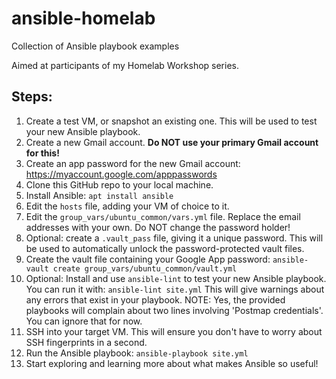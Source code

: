 # ansible-homelab
Collection of Ansible playbook examples

Aimed at participants of my Homelab Workshop series.

## Steps:
1. Create a test VM, or snapshot an existing one.  This will be used to test your new Ansible playbook.
2. Create a new Gmail account.  **Do NOT use your primary Gmail account for this!**
3. Create an app password for the new Gmail account: https://myaccount.google.com/apppasswords
4. Clone this GitHub repo to your local machine.
5. Install Ansible: `apt install ansible`
6. Edit the `hosts` file, adding your VM of choice to it.
7. Edit the `group_vars/ubuntu_common/vars.yml` file.  Replace the email addresses with your own.  Do NOT change the password holder!
8. Optional: create a `.vault_pass` file, giving it a unique password.  This will be used to automatically unlock the password-protected vault files.
9. Create the vault file containing your Google App password: `ansible-vault create group_vars/ubuntu_common/vault.yml`
10. Optional: Install and use `ansible-lint` to test your new Ansible playbook.  You can run it with: `ansible-lint site.yml`  This will give warnings about any errors that exist in your playbook.  NOTE: Yes, the provided playbooks will complain about two lines involving 'Postmap credentials'.  You can ignore that for now.
11. SSH into your target VM.  This will ensure you don't have to worry about SSH fingerprints in a second.
12. Run the Ansible playbook: `ansible-playbook site.yml`
13. Start exploring and learning more about what makes Ansible so useful!
